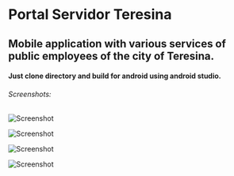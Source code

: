 
Portal Servidor Teresina
==============================================

## Mobile application with various services of public employees of the city of Teresina.  
#### Just clone directory and build for android using android studio. 

###### Screenshots:

![Screenshot](screenshots/Pservidor_1.png)

![Screenshot](screenshots/PServidor_2.png)

![Screenshot](screenshots/Pservidor_3.png)

![Screenshot](screenshots/Pservidor_4.png)








